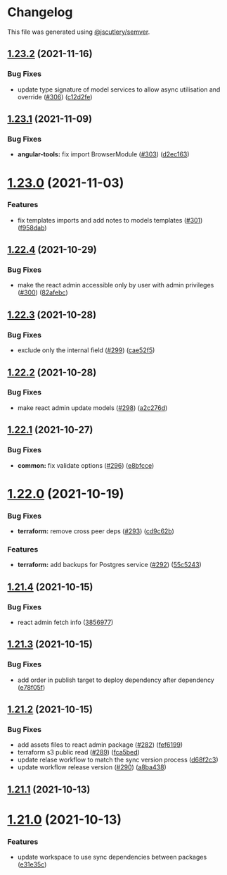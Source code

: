 # Changelog

This file was generated using [@jscutlery/semver](https://github.com/jscutlery/semver).

## [1.23.2](https://github.com/tractr/stack/compare/v1.23.1...v1.23.2) (2021-11-16)


### Bug Fixes

* update type signature of model services to allow async utilisation and override ([#306](https://github.com/tractr/stack/issues/306)) ([c12d2fe](https://github.com/tractr/stack/commit/c12d2fe217b9f0041777a986121dfdc2258bfebf))



## [1.23.1](https://github.com/tractr/stack/compare/v1.23.0...v1.23.1) (2021-11-09)


### Bug Fixes

* **angular-tools:** fix import BrowserModule ([#303](https://github.com/tractr/stack/issues/303)) ([d2ec163](https://github.com/tractr/stack/commit/d2ec1635f4b8d2ad3917defc2e14bf92ae533ec8))



# [1.23.0](https://github.com/tractr/stack/compare/v1.22.4...v1.23.0) (2021-11-03)


### Features

* fix templates imports and add notes to models templates ([#301](https://github.com/tractr/stack/issues/301)) ([f958dab](https://github.com/tractr/stack/commit/f958dabd49f164b493c2783883a8d52207d46068))



## [1.22.4](https://github.com/tractr/stack/compare/v1.22.3...v1.22.4) (2021-10-29)


### Bug Fixes

* make the react admin accessible only by user with admin privileges ([#300](https://github.com/tractr/stack/issues/300)) ([82afebc](https://github.com/tractr/stack/commit/82afebc421fd8bc76e6bae24a86937ab277fea07))



## [1.22.3](https://github.com/tractr/stack/compare/v1.22.2...v1.22.3) (2021-10-28)


### Bug Fixes

* exclude only the internal field ([#299](https://github.com/tractr/stack/issues/299)) ([cae52f5](https://github.com/tractr/stack/commit/cae52f50305cf7d65775fdc75c1d7de9e6ba3246))



## [1.22.2](https://github.com/tractr/stack/compare/v1.22.1...v1.22.2) (2021-10-28)


### Bug Fixes

* make react admin update models ([#298](https://github.com/tractr/stack/issues/298)) ([a2c276d](https://github.com/tractr/stack/commit/a2c276dd2f79560b9a630b9933f13da3fc4e448e))



## [1.22.1](https://github.com/tractr/stack/compare/v1.22.0...v1.22.1) (2021-10-27)


### Bug Fixes

* **common:** fix validate options ([#296](https://github.com/tractr/stack/issues/296)) ([e8bfcce](https://github.com/tractr/stack/commit/e8bfccea46fb12d4baee6d7a346c108cf8566880))



# [1.22.0](https://github.com/tractr/stack/compare/v1.21.4...v1.22.0) (2021-10-19)


### Bug Fixes

* **terraform:** remove cross peer deps ([#293](https://github.com/tractr/stack/issues/293)) ([cd9c62b](https://github.com/tractr/stack/commit/cd9c62bbf06ff3ec43b8d3f16a4a9b04f5be90f8))


### Features

* **terraform:** add backups for Postgres service ([#292](https://github.com/tractr/stack/issues/292)) ([55c5243](https://github.com/tractr/stack/commit/55c5243fa4efa39d67aed81341042a7163bd7568))



## [1.21.4](https://github.com/tractr/stack/compare/v1.21.3...v1.21.4) (2021-10-15)


### Bug Fixes

* react admin fetch info ([3856977](https://github.com/tractr/stack/commit/3856977d1418c06e1288146305175ab415d8cbf2))



## [1.21.3](https://github.com/tractr/stack/compare/v1.21.2...v1.21.3) (2021-10-15)


### Bug Fixes

* add order in publish target to deploy dependency after dependency ([e78f05f](https://github.com/tractr/stack/commit/e78f05fe38aa04b804cc7fd56bcc38a5158047a6))



## [1.21.2](https://github.com/tractr/stack/compare/v1.21.1...v1.21.2) (2021-10-15)


### Bug Fixes

* add assets files to react admin package ([#282](https://github.com/tractr/stack/issues/282)) ([fef6199](https://github.com/tractr/stack/commit/fef619986284408834f8579c5272088fd19a6254))
* terraform s3 public read ([#289](https://github.com/tractr/stack/issues/289)) ([fca5bed](https://github.com/tractr/stack/commit/fca5bed8cb7987e87a83e2bdeee32eb291d66262))
* update relase workflow to match the sync version process ([d68f2c3](https://github.com/tractr/stack/commit/d68f2c379d3cbe24812e83a908ee847a897f8c05))
* update workflow release version ([#290](https://github.com/tractr/stack/issues/290)) ([a8ba438](https://github.com/tractr/stack/commit/a8ba438395100073b9bf0fb1e101cf50202cfc6c))



## [1.21.1](https://github.com/tractr/stack/compare/v1.21.0...v1.21.1) (2021-10-13)



# [1.21.0](https://github.com/tractr/stack/compare/v1.20.1...v1.21.0) (2021-10-13)


### Features

* update workspace to use sync dependencies between packages ([e31e35c](https://github.com/tractr/stack/commit/e31e35cc475ecd24ed625965a1dfd97514063ffb))
